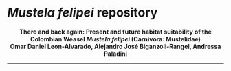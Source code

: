 # _Mustela felipei_ repository

<p align=center>
  <b>There and back again: Present and future habitat suitability of the Colombian Weasel <i>Mustela felipei</i> (Carnivora: Mustelidae)</b></br>
  <b>Omar Daniel Leon-Alvarado, Alejandro José Biganzoli-Rangel, Andressa Paladini</b></br>
</p>

***
